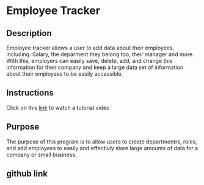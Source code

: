 # Employee Tracker

## Description

Employee tracker allows a user to add data about their employees, including: Salary, the deparment they belong too, their manager and more. With this, employers can easily save, delete, add, and change this information for their company and keep a large data set of information about their employees to be easily accessible. 

## Instructions

Click on this [link]() to watch a tutorial video

## Purpose

The purpose of this program is to allow users to create departmentrs, roles, and add employees to easily and effectivly store large amounts of data for a company or small business. 

## github link